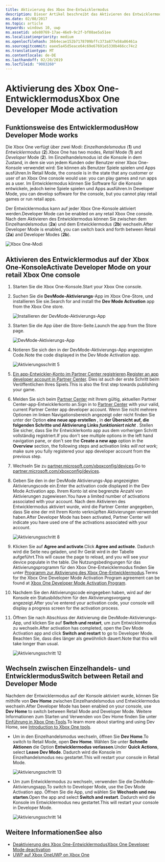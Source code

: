 ```yaml
---
title: Aktivierung des Xbox One-Entwicklermodus
description: Dieser Artikel beschreibt das Aktivieren des Entwicklermodus, sodass Sie zwischen Retailmodus und Entwicklermodus wechseln können.
ms.date: 02/08/2017
ms.topic: article
keywords: windows 10, uwp
ms.assetid: ade80769-17ae-46e9-9c2f-bf08ae5a51ee
ms.localizationpriority: medium
ms.openlocfilehash: 3664ecae152b7178709bffc373a877e58a86461a
ms.sourcegitcommit: eaee5a45d5eace64c69e67691e5330b466cc74c2
ms.translationtype: MT
ms.contentlocale: de-DE
ms.lasthandoff: 02/20/2019
ms.locfileid: "9083260"
---
```

# <a name="xbox-one-developer-mode-activation"></a><span data-ttu-id="7fe18-104">Aktivierung des Xbox One-Entwicklermodus</span><span class="sxs-lookup"><span data-stu-id="7fe18-104">Xbox One Developer Mode activation</span></span>

## <a name="how-developer-mode-works"></a><span data-ttu-id="7fe18-105">Funktionsweise des Entwicklermodus</span><span class="sxs-lookup"><span data-stu-id="7fe18-105">How Developer Mode works</span></span>
<span data-ttu-id="7fe18-106">Die Xbox One verfügt über zwei Modi: *Einzelhandelsmodus* (**1**) und *Entwicklermodus* (**2**).</span><span class="sxs-lookup"><span data-stu-id="7fe18-106">Xbox One has two modes, *Retail* Mode (**1**) and *Developer* Mode (**2**).</span></span> <span data-ttu-id="7fe18-107">Im Einzelhandelsmodus ist die Konsole in dem Zustand, in dem sie von jedem Kunden oder Benutzer einer Xbox One-Konsole verwendet wird: Sie können als Benutzer Spiele spielen und Apps ausführen.</span><span class="sxs-lookup"><span data-stu-id="7fe18-107">In Retail Mode, the console is in the state that any customer or user of an Xbox One console would use: you can play games and run apps as a user.</span></span> <span data-ttu-id="7fe18-108">Im Entwicklermodus können Sie Software für die Konsole entwickeln, jedoch keine Spiele spielen und Apps ausführen.</span><span class="sxs-lookup"><span data-stu-id="7fe18-108">In Developer Mode, you can develop software for the console, but you cannot play retail games or run retail apps.</span></span>

<span data-ttu-id="7fe18-109">Der Entwicklermodus kann auf jeder Xbox One-Konsole aktiviert werden.</span><span class="sxs-lookup"><span data-stu-id="7fe18-109">Developer Mode can be enabled on any retail Xbox One console.</span></span> <span data-ttu-id="7fe18-110">Nach dem Aktivieren des Entwicklermodus können Sie zwischen dem Einzelhandelsmodus (**2a**) und dem Entwicklermodus (**2b**) wechseln.</span><span class="sxs-lookup"><span data-stu-id="7fe18-110">After Developer Mode is enabled, you can switch back and forth between Retail (**2a**) and Developer Modes (**2b**).</span></span>

![Xbox One-Modi](images/dev-mode-flow.png)

## <a name="activate-developer-mode-on-your-retail-xbox-one-console"></a><span data-ttu-id="7fe18-112">Aktivieren des Entwicklermodus auf der Xbox One-Konsole</span><span class="sxs-lookup"><span data-stu-id="7fe18-112">Activate Developer Mode on your retail Xbox One console</span></span>

1.  <span data-ttu-id="7fe18-113">Starten Sie die Xbox One-Konsole.</span><span class="sxs-lookup"><span data-stu-id="7fe18-113">Start your Xbox One console.</span></span>

2.  <span data-ttu-id="7fe18-114">Suchen Sie die **DevMode-Aktivierungs**-App im Xbox One-Store, und installieren Sie sie.</span><span class="sxs-lookup"><span data-stu-id="7fe18-114">Search for and install the **Dev Mode Activation** app from the Xbox One store.</span></span>

    ![Installieren der DevMode-Aktivierungs-App](images/devkit-activation-1.png)

3.  <span data-ttu-id="7fe18-116">Starten Sie die App über die Store-Seite.</span><span class="sxs-lookup"><span data-stu-id="7fe18-116">Launch the app from the Store page.</span></span>

    ![DevMode-Aktivierungs-App](images/devkit-activation-2.png)

4.  <span data-ttu-id="7fe18-118">Notieren Sie sich den in der DevMode-Aktivierungs-App angezeigten Code.</span><span class="sxs-lookup"><span data-stu-id="7fe18-118">Note the code displayed in the Dev Mode Activation app.</span></span>

    ![Aktivierungsschritt 5](images/activation-step-5.png)  
    
5.  <span data-ttu-id="7fe18-120">[Ein app-Entwickler-Konto im Partner Center registrieren](https://developer.microsoft.com/store/register).</span><span class="sxs-lookup"><span data-stu-id="7fe18-120">[Register an app developer account in Partner Center](https://developer.microsoft.com/store/register).</span></span>  <span data-ttu-id="7fe18-121">Dies ist auch der erste Schritt beim Veröffentlichen Ihres Spiels.</span><span class="sxs-lookup"><span data-stu-id="7fe18-121">This is also the first step towards publishing your game.</span></span>

6.  <span data-ttu-id="7fe18-122">Melden Sie sich beim [Partner Center](https://partner.microsoft.com/dashboard) mit Ihrem gültig, aktuellen Partner Center-app-Entwicklerkonto an.</span><span class="sxs-lookup"><span data-stu-id="7fe18-122">Sign in to [Partner Center](https://partner.microsoft.com/dashboard) with your valid, current Partner Center app developer account.</span></span>  <span data-ttu-id="7fe18-123">Wenn Sie nicht mehrere Optionen im linken Navigationsbereich angezeigt oder nicht finden Sie unter der Option **eine neue app erstellen** , in **der Übersicht auf, die folgenden Schritte und Aktivierung Links _funktioniert nicht_** . Stellen Sie sicher, dass Sie Ihr Entwicklerkonto app aus dem vorherigen Schritt vollständig registriert.</span><span class="sxs-lookup"><span data-stu-id="7fe18-123">If you don't see multiple options in the left hand navigation pane, or don't see the **Create a new app** option in the **Overview** section, the following steps and activation links _will not work_; make sure you fully registered your app developer account from the previous step.</span></span>

7.  <span data-ttu-id="7fe18-124">Wechseln Sie zu [partner.microsoft.com/xboxconfig/devices](https://partner.microsoft.com/xboxconfig/devices).</span><span class="sxs-lookup"><span data-stu-id="7fe18-124">Go to [partner.microsoft.com/xboxconfig/devices](https://partner.microsoft.com/xboxconfig/devices).</span></span>

8.  <span data-ttu-id="7fe18-125">Geben Sie den in der DevMode Aktivierungs-App angezeigten Aktivierungscode ein.</span><span class="sxs-lookup"><span data-stu-id="7fe18-125">Enter the activation code displayed in the Dev Mode Activation app.</span></span> <span data-ttu-id="7fe18-126">Ihrem Konto ist eine begrenzte Anzahl von Aktivierungen zugewiesen.</span><span class="sxs-lookup"><span data-stu-id="7fe18-126">You have a limited number of activations associated with your account.</span></span> <span data-ttu-id="7fe18-127">Nach dem Aktivieren des Entwicklermodus aktiviert wurde, wird die Partner Center angegeben, dass Sie eine der mit Ihrem Konto verknüpften Aktivierungen verwendet haben.</span><span class="sxs-lookup"><span data-stu-id="7fe18-127">After Developer Mode has been activated, Partner Center will indicate you have used one of the activations associated with your account.</span></span>

    ![Aktivierungsschritt 8](images/activation-step-8-rs2.png)    
    
9.  <span data-ttu-id="7fe18-129">Klicken Sie auf **Agree and activate**.</span><span class="sxs-lookup"><span data-stu-id="7fe18-129">Click **Agree and activate**.</span></span> <span data-ttu-id="7fe18-130">Dadurch wird die Seite neu geladen, und Ihr Gerät wird in der Tabelle aufgeführt.</span><span class="sxs-lookup"><span data-stu-id="7fe18-130">This will cause the page to reload, and you will see your device populate in the table.</span></span> <span data-ttu-id="7fe18-131">Die Nutzungsbedingungen für das Aktivierungsprogramm für den Xbox One-Entwicklermodus finden Sie unter [Programm zur Aktivierung des Xbox One-Entwicklermodus](https://go.microsoft.com/fwlink/p/?LinkId=760399).</span><span class="sxs-lookup"><span data-stu-id="7fe18-131">Terms for the Xbox One Developer Mode Activation Program agreement can be found at [Xbox One Developer Mode Activation Program](https://go.microsoft.com/fwlink/p/?LinkId=760399).</span></span>

10. <span data-ttu-id="7fe18-132">Nachdem Sie den Aktivierungscode eingegeben haben, wird auf der Konsole ein Statusbildschirm für den Aktivierungsvorgang angezeigt.</span><span class="sxs-lookup"><span data-stu-id="7fe18-132">After you’ve entered your activation code, your console will display a progress screen for the activation process.</span></span>  
    
11. <span data-ttu-id="7fe18-133">Öffnen Sie nach Abschluss der Aktivierung die DevMode-Aktivierungs-App, und klicken Sie auf **Switch und restart**, um zum Entwicklermodus zu wechseln.</span><span class="sxs-lookup"><span data-stu-id="7fe18-133">After activation has completed, open the Dev Mode Activation app and click **Switch and restart** to go to Developer Mode.</span></span> <span data-ttu-id="7fe18-134">Beachten Sie, dass dies länger als gewöhnlich dauert.</span><span class="sxs-lookup"><span data-stu-id="7fe18-134">Note that this will take longer than usual.</span></span>

    ![Aktivierungsschritt 12](images/activation-step-12.png)   

## <a name="switch-between-retail-and-developer-mode"></a><span data-ttu-id="7fe18-136">Wechseln zwischen Einzelhandels- und Entwicklermodus</span><span class="sxs-lookup"><span data-stu-id="7fe18-136">Switch between Retail and Developer Mode</span></span>
<span data-ttu-id="7fe18-137">Nachdem der Entwicklermodus auf der Konsole aktiviert wurde, können Sie mithilfe von **Dev Home** zwischen Einzelhandelsmodus und Entwicklermodus wechseln.</span><span class="sxs-lookup"><span data-stu-id="7fe18-137">After Developer Mode has been enabled on your console, use **Dev Home** to switch between Retail Mode and Developer Mode.</span></span> <span data-ttu-id="7fe18-138">Weitere Informationen zum Starten und Verwenden von Dev Home finden Sie unter [Einführung in Xbox One-Tools](introduction-to-xbox-tools.md).</span><span class="sxs-lookup"><span data-stu-id="7fe18-138">To learn more about starting and using Dev Home, see [Introduction to Xbox One tools](introduction-to-xbox-tools.md).</span></span>

* <span data-ttu-id="7fe18-139">Um in den Einzelhandelsmodus wechseln, öffnen Sie **Dev Home**.</span><span class="sxs-lookup"><span data-stu-id="7fe18-139">To switch to Retail Mode, open **Dev Home**.</span></span> <span data-ttu-id="7fe18-140">Wählen Sie unter **Schnelle Aktionen** die Option **Entwicklermodus verlassen**.</span><span class="sxs-lookup"><span data-stu-id="7fe18-140">Under **Quick Actions**, select **Leave Dev Mode**.</span></span> <span data-ttu-id="7fe18-141">Dadurch wird die Konsole im Einzelhandelsmodus neu gestartet.</span><span class="sxs-lookup"><span data-stu-id="7fe18-141">This will restart your console in Retail Mode.</span></span>    

  ![Aktivierungsschritt 13](images/activation-step-13-rs4.png)  
  
* <span data-ttu-id="7fe18-143">Um zum Entwicklermodus zu wechseln, verwenden Sie die DevMode-Aktivierungsapp.</span><span class="sxs-lookup"><span data-stu-id="7fe18-143">To switch to Developer Mode, use the Dev Mode Activation app.</span></span> <span data-ttu-id="7fe18-144">Öffnen Sie die App, und wählen Sie **Wechseln und neu starten**.</span><span class="sxs-lookup"><span data-stu-id="7fe18-144">Open the app and select **Switch and restart**.</span></span> <span data-ttu-id="7fe18-145">Dadurch wird die Konsole im Entwicklermodus neu gestartet.</span><span class="sxs-lookup"><span data-stu-id="7fe18-145">This will restart your console in Developer Mode.</span></span>  

  ![Aktivierungsschritt 14](images/activation-step-12.png)  

## <a name="see-also"></a><span data-ttu-id="7fe18-147">Weitere Informationen</span><span class="sxs-lookup"><span data-stu-id="7fe18-147">See also</span></span>
- [<span data-ttu-id="7fe18-148">Deaktivierung des Xbox One-Entwicklermodus</span><span class="sxs-lookup"><span data-stu-id="7fe18-148">Xbox One Developer Mode deactivation</span></span>](devkit-deactivation.md)
- [<span data-ttu-id="7fe18-149">UWP auf Xbox One</span><span class="sxs-lookup"><span data-stu-id="7fe18-149">UWP on Xbox One</span></span>](index.md)
